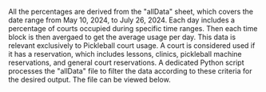 All the percentages are derived from the "allData" sheet, which covers the date range from May 10, 2024, to July 26, 2024. Each day includes a percentage of courts occupied during specific time ranges. 
Then each time block  is then avergaed to get the average usage per day. This data is relevant exclusively to Pickleball court usage. 
A court is considered used if it has a reservation, which includes lessons, clinics, pickleball machine reservations, and general court reservations. 
A dedicated Python script processes the "allData" file to filter the data according to these criteria for the desired output. The file can be viewed below.

